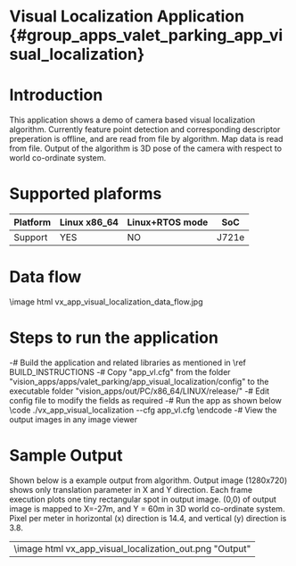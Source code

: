 # Visual Localization Application {#group_apps_valet_parking_app_visual_localization}

# Introduction

This application shows a demo of camera based visual localization algorithm. Currently
feature point detection and corresponding descriptor preperation is offline, and are read
from file by algorithm. Map data is read from file. Output of the algorithm is 3D pose of the
camera with respect to world co-ordinate system.

# Supported plaforms

Platform  | Linux x86_64 | Linux+RTOS mode | SoC
----------|--------------|-----------------|------
Support   | YES          | NO              | J721e

# Data flow

\image html vx_app_visual_localization_data_flow.jpg

# Steps to run the application

-# Build the application and related libraries as mentioned in \ref BUILD_INSTRUCTIONS
-# Copy "app_vl.cfg" from the folder "vision_apps/apps/valet_parking/app_visual_localization/config" to the
   executable folder "vision_apps/out/PC/x86_64/LINUX/release/"
-# Edit config file to modify the fields as required
-# Run the app as shown below
   \code
   ./vx_app_visual_localization --cfg app_vl.cfg
   \endcode
-# View the output images in any image viewer

# Sample Output

Shown below is a example output from algorithm. Output image (1280x720) shows only translation parameter in X and Y direction.
Each frame execution plots one tiny rectangular spot in output image. (0,0) of output image is mapped to X=-27m, and Y = 60m
in 3D world co-ordinate system. Pixel per meter in horizontal (x) direction is 14.4, and vertical (y) direction is 3.8.

<table>
<tr>
<td>\image html vx_app_visual_localization_out.png "Output" </td>
</tr>
</table>


